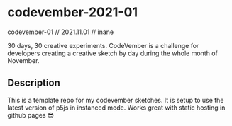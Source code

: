 # codevember-2021-01
codevember-01 // 2021.11.01 // inane

30 days, 30 creative experiments. CodeVember is a challenge for developers creating a creative sketch by day during the whole month of November.

## Description
This is a template repo for my codevember sketches. It is setup to use the latest version of p5js in instanced mode. Works great with static hosting in github pages :sunglasses:
